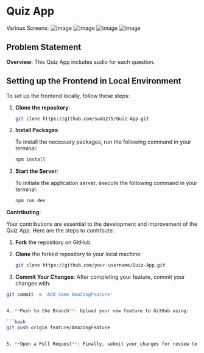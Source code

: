 # Quiz App
Various Screens:
![image](https://github.com/sum1275/Quiz-App/assets/59500999/a1bd7684-db14-41ee-b230-33ddebebaac9)
![image](https://github.com/sum1275/Quiz-App/assets/59500999/625f3ccc-ef46-482f-b230-4b6e87d489b6)
![image](https://github.com/sum1275/Quiz-App/assets/59500999/0f762424-9fa6-45e9-9a9a-6aa537a4f3d3)
![image](https://github.com/sum1275/Quiz-App/assets/59500999/8364b426-d8b2-4470-b900-61b33f4635ec)

## Problem Statement

**Overview**: This Quiz App includes audio for each question.

## Setting up the Frontend in Local Environment

To set up the frontend locally, follow these steps:

1. **Clone the repository**:

   ```bash
   git clone https://github.com/sum1275/Quiz-App.git

2. **Install Packages**:

   To install the necessary packages, run the following command in your terminal:

   ```bash
   npm install

3. **Start the Server**:

   To initiate the application server, execute the following command in your terminal:

   ```bash
   npm run dev


**Contributing**:

Your contributions are essential to the development and improvement of the Quiz App. Here are the steps to contribute:

1. **Fork** the repository on GitHub.
   
2. **Clone** the forked repository to your local machine:
   
   ```bash
   git clone https://github.com/your-username/Quiz-App.git
3. **Commit Your Changes**: After completing your feature, commit your changes with:

```bash
git commit -m 'Add some AmazingFeature'


4. **Push to the Branch**: Upload your new feature to GitHub using:

```bash
git push origin feature/AmazingFeature


5. **Open a Pull Request**: Finally, submit your changes for review to be potentially merged into the main project.









